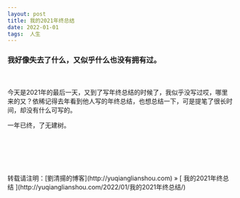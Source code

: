 ```yaml
---
layout: post  
title: 我的2021年终总结
date: 2022-01-01  
tags:  人生
---
```

### 我好像失去了什么，又似乎什么也没有拥有过。
<br/> 
<br/> 
今天是2021年的最后一天，又到了写年终总结的时候了，我似乎没写过哎，哪里来的又？依稀记得去年看到他人写的年终总结，也想总结一下，可是提笔了很长时间，却没有什么可写的。

一年已终，了无建树。


<br/> 
<br/> 
<br/> 
<br/> 
<br/> 
转载请注明：[劉清揚的博客](http://yuqianglianshou.com) » [ 我的2021年终总结 ](http://yuqianglianshou.com/2022/01/我的2021年终总结/)  
<br/>